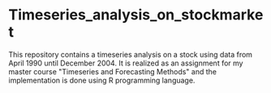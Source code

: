 # Timeseries_analysis_on_stockmarket
This repository contains a timeseries analysis on a stock using data from April 1990 until December 2004. It is realized as an assignment for my master course "Timeseries and Forecasting Methods" and the implementation is done using R programming language. 
